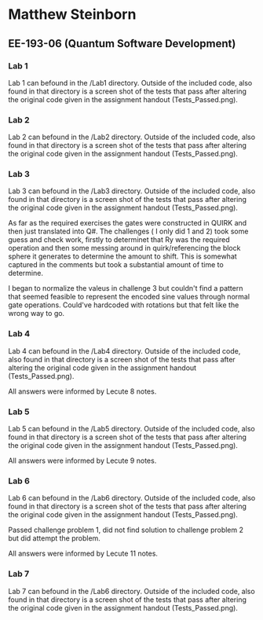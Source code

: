 # Matthew Steinborn 

## EE-193-06 (Quantum Software Development)

### Lab 1
Lab 1 can befound in the /Lab1 directory. Outside of the included code, also found in that directory is a screen shot of the tests that pass after altering the original code given in the assignment handout (Tests_Passed.png).


### Lab 2
Lab 2 can befound in the /Lab2 directory. Outside of the included code, also found in that directory is a screen shot of the tests that pass after altering the original code given in the assignment handout (Tests_Passed.png).


### Lab 3
Lab 3 can befound in the /Lab3 directory. Outside of the included code, also found in that directory is a screen shot of the tests that pass after altering the original code given in the assignment handout (Tests_Passed.png).

As far as the required exercises the gates were constructed in QUIRK and then just translated into Q#. The challenges ( I only did 1 and 2) took some guess and check work, firstly to determinet that Ry was the required operation and then some messing around in quirk/referencing the block sphere it generates to determine the amount to shift. This is somewhat captured in the comments but took a substantial amount of time to determine.

I began to normalize the valeus in challenge 3 but couldn't find a pattern that seemed feasible to represent the encoded sine values through normal gate operations. Could've hardcoded with rotations but that felt like the wrong way to go.

### Lab 4 
Lab 4 can befound in the /Lab4 directory. Outside of the included code, also found in that directory is a screen shot of the tests that pass after altering the original code given in the assignment handout (Tests_Passed.png).

All answers were informed by Lecute 8 notes.
### Lab 5
Lab 5 can befound in the /Lab5 directory. Outside of the included code, also found in that directory is a screen shot of the tests that pass after altering the original code given in the assignment handout (Tests_Passed.png).

All answers were informed by Lecute 9 notes.
### Lab 6
Lab 6 can befound in the /Lab6 directory. Outside of the included code, also found in that directory is a screen shot of the tests that pass after altering the original code given in the assignment handout (Tests_Passed.png).

Passed challenge problem 1, did not find solution to challenge problem 2 but did attempt the problem.

All answers were informed by Lecute 11 notes.

### Lab 7
Lab 7 can befound in the /Lab6 directory. Outside of the included code, also found in that directory is a screen shot of the tests that pass after altering the original code given in the assignment handout (Tests_Passed.png).
